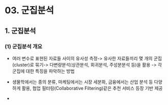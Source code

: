 # 03. 군집분석
## 1. 군집분석
### (1) 군집분석 개요
* 여러 변수로 표현된 자료들 사이의 유사성 측정-> 유사한 자료들끼리 몇 개의 군집(cluster)로 묶기-> 다변량분석(상관분석, 회귀분석, 주성분분석 등)을 활용
-> 각 군집에 대한 특징을 파악하는 방법

* 생물학에서는 종의 분류, 마케팅에서는 시장 세분화, 금융에서는 산업 분석 등 다양하게 활용, 협업 필터링(Collaborative Filtering)같은 추천 서비스 등장 기반 제공
* 
